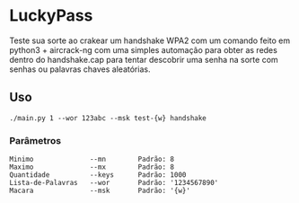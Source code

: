 # LuckyPass
Teste sua sorte ao crakear um handshake WPA2 com um comando feito em python3 + aircrack-ng com uma simples automação
para obter as redes dentro do handshake.cap para tentar descobrir uma senha na sorte com senhas ou palavras chaves
aleatórias.

## Uso

    ./main.py 1 --wor 123abc --msk test-{w} handshake
    
 ### Parâmetros

    Minimo              --mn        Padrão: 8
    Maximo              --mx        Padrão: 8
    Quantidade          --keys      Padrão: 1000
    Lista-de-Palavras   --wor       Padrão: '1234567890'
    Macara              --msk       Padrão: '{w}'
